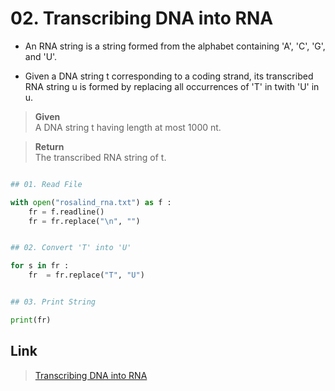# 02. Transcribing DNA into RNA

* An RNA string is a string formed from the alphabet containing 'A', 'C', 'G', and 'U'.

* Given a DNA string t corresponding to a coding strand, its transcribed RNA string u is formed 
by replacing all occurrences of 'T' in twith 'U' in u.


> **Given**    
>  A DNA string t having length at most 1000 nt.

> **Return**   
> The transcribed RNA string of t.
 
```python

## 01. Read File

with open("rosalind_rna.txt") as f :
	fr = f.readline()
	fr = fr.replace("\n", "")


## 02. Convert 'T' into 'U'

for s in fr :
	fr  = fr.replace("T", "U")


## 03. Print String

print(fr)

```


## Link

> [Transcribing DNA into RNA](http://rosalind.info/problems/rna/)
